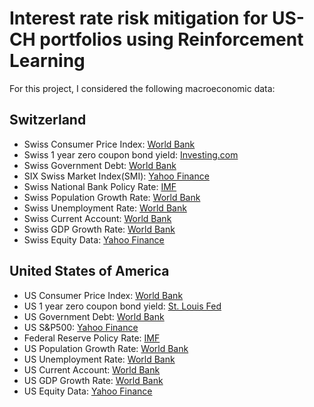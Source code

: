 # Interest rate risk mitigation for US-CH portfolios using Reinforcement Learning

For this project, I considered the following macroeconomic data:

## Switzerland
- Swiss Consumer Price Index: [World Bank](https://data.worldbank.org/country/CH)
- Swiss 1 year zero coupon bond yield: [Investing.com](https://www.investing.com/rates-bonds/switzerland-1-year-bond-yield-historical-data)
- Swiss Government Debt: [World Bank](https://data.worldbank.org/country/CH)
- SIX Swiss Market Index(SMI): [Yahoo Finance](https://finance.yahoo.com/quote/^SSMI?.tsrc=fin-srch)
- Swiss National Bank Policy Rate: [IMF](https://data.imf.org/?sk=85b51b5a-b74f-473a-be16-49f1786949b3)
- Swiss Population Growth Rate: [World Bank](https://data.worldbank.org/country/CH)
- Swiss Unemployment Rate: [World Bank](https://data.worldbank.org/country/CH)
- Swiss Current Account: [World Bank](https://data.worldbank.org/country/CH)
- Swiss GDP Growth Rate: [World Bank](https://data.worldbank.org/country/CH)
- Swiss Equity Data: [Yahoo Finance](https://finance.yahoo.com/quote/^SSMI?.tsrc=fin-srch)

## United States of America
- US Consumer Price Index: [World Bank](https://data.worldbank.org/country/united-states)
- US 1 year zero coupon bond yield: [St. Louis Fed](https://fred.stlouisfed.org/series/DGS1)
- US Government Debt: [World Bank](https://data.worldbank.org/country/united-states)
- US S&P500: [Yahoo Finance](https://finance.yahoo.com/quote/^GSPC?.tsrc=fin-srch)
- Federal Reserve Policy Rate: [IMF](https://data.imf.org/?sk=85b51b5a-b74f-473a-be16-49f1786949b3)
- US Population Growth Rate: [World Bank](https://data.worldbank.org/country/united-states)
- US Unemployment Rate: [World Bank](https://data.worldbank.org/country/united-states)
- US Current Account: [World Bank](https://data.worldbank.org/country/united-states)
- US GDP Growth Rate: [World Bank](https://data.worldbank.org/country/united-states)
- US Equity Data: [Yahoo Finance](https://finance.yahoo.com/quote/^GSPC?.tsrc=fin-srch)
  
